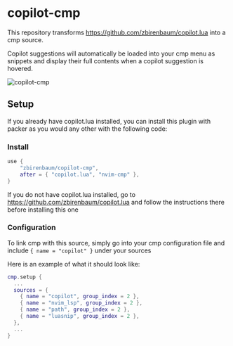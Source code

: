 # copilot-cmp

This repository transforms https://github.com/zbirenbaum/copilot.lua into a cmp source.

Copilot suggestions will automatically be loaded into your cmp menu as snippets and display their full contents when a copilot suggestion is hovered.

![copilot-cmp](https://user-images.githubusercontent.com/32016110/161629472-db4324f1-d091-441c-a681-d3d9b589ecd0.png)

## Setup

If you already have copilot.lua installed, you can install this plugin with packer as you would any other with the following code:

### Install

```lua
use {
    "zbirenbaum/copilot-cmp",
    after = { "copilot.lua", "nvim-cmp" },
}
```

If you do not have copilot.lua installed, go to https://github.com/zbirenbaum/copilot.lua and follow the instructions there before installing this one

### Configuration

To link cmp with this source, simply go into your cmp configuration file and include `{ name = "copilot" }` under your sources

Here is an example of what it should look like:

```lua
cmp.setup {
  ...
  sources = {
    { name = "copilot", group_index = 2 },
    { name = "nvim_lsp", group_index = 2 },
    { name = "path", group_index = 2 },
    { name = "luasnip", group_index = 2 },
  },
  ...
}
```
